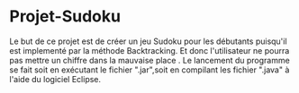 # Projet-Sudoku
Le but de ce projet est de créer un jeu Sudoku pour les débutants puisqu'il est implementé par la méthode Backtracking. 
Et donc l'utilisateur ne pourra pas mettre un chiffre dans la mauvaise place .
Le lancement du programme se fait soit en exécutant le fichier ".jar",soit en compilant les fichier ".java" à l'aide du logiciel Eclipse.
